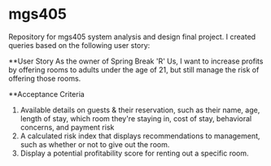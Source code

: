 # mgs405
Repository for mgs405 system analysis and design final project. I created queries based on the following user story: 

**User Story
As the owner of Spring Break 'R' Us, I want to increase profits by offering rooms to adults under the age of 21, but still manage the risk of offering those rooms. 

**Acceptance Criteria
1) Available details on guests & their reservation, such as their name, age, length of stay, which room they're staying in, cost of stay, behavioral concerns, and payment risk
2) A calculated risk index that displays recommendations to management, such as whether or not to give out the room.
3) Display a potential profitability score for renting out a specific room.
